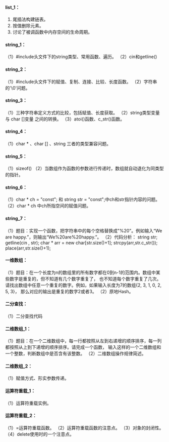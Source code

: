 #### list_1：
1. 尾插法构建链表。
2. 按值删除元素。
3. 讨论了被调函数中内存空间的生命周期。

#### string_1：
（1）#include<string>头文件下的string类型、常用函数、遍历。
（2）cin和getline()

#### string_2：
（1）#include<cstring>头文件下的赋值、复制、连接、比较、长度函数。
（2）字符串的'\0'问题。

#### string_3：
（1）三种字符串定义方式的比较，包括赋值、长度获取。
（2）string类型变量 与 char []变量 之间的转换。
（3）atoi()函数、c_str()函数。

#### string_4：
（1）char * 、char [] 、string 三者的类型兼容问题。

#### string_5：
（1）sizeof()
（2）当数组作为函数的参数进行传递时，数组就自动退化为同类型的指针。

#### string_6：
（1）char * ch = "const"; 和 string str = "const";中ch和str指针内容的问题。
（2）char * ch 中ch所指空间的赋值问题。

#### string_7：
（1）题目：实现一个函数，把字符串中的每个空格替换成"%20"。例如输入“We are happy.”，则输出“We%20are%20happy.”。
（2）代码分析：
string str;
getline(cin , str);
char * arr = new char[str.size()+1];
strcpy(arr,str.c_str());
place(arr,str.size()+1);

#### 一维数组：
（1）题目：在一个长度为n的数组里的所有数字都在0到n-1的范围内。数组中某些数字是重复的，但不知道有几个数字重复了，
也不知道每个数字重复了几次。请找出数组中任意一个重复的数字。例如，如果输入长度为7的数组{2, 3, 1, 0, 2, 5, 3}，
那么对应的输出是重复的数字2或者3。
（2）原地Hash。

#### 二分查找：
（1）二分查找代码

#### 二维数组_1：
（1）题目：在一个二维数组中，每一行都按照从左到右递增的顺序排序，每一列都按照从上到下递增的顺序排序。请完成一个函数，
输入这样的一个二维数组和一个整数，判断数组中是否含有该整数。
（2）二维数组操作规律简述。

#### 二维数组_2：
（1）赋值方式、形实参数传递。

#### 运算符重载_1：
（1）运算符重载实例。

#### 运算符重载_2：
（1）=运算符重载函数。
（2）运算符重载函数的注意点。
（3）对象的封闭性。
（4）delete使用时的一个注意点。
